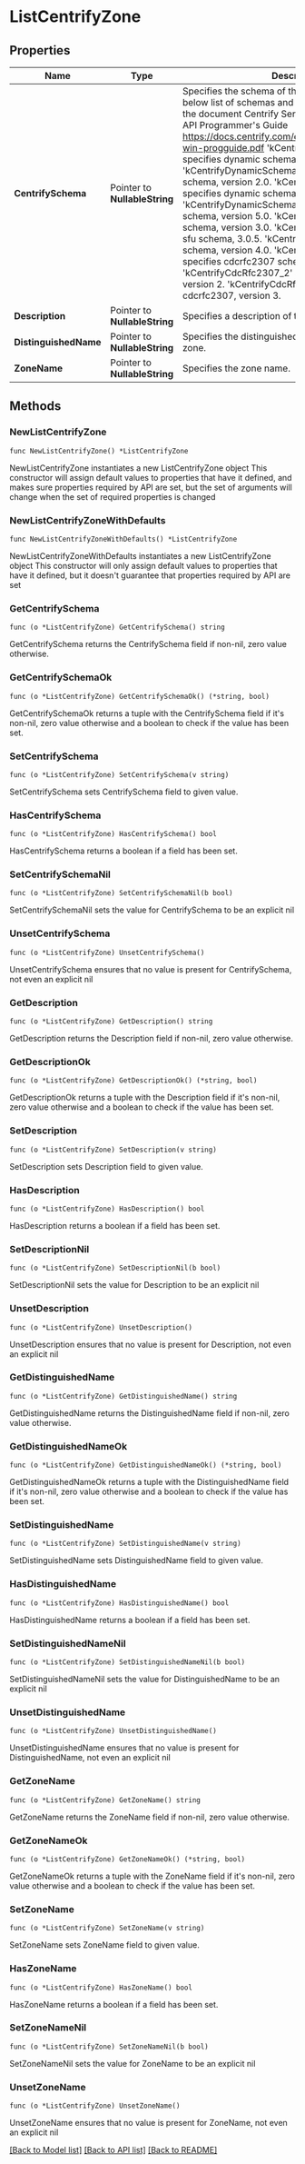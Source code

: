 # ListCentrifyZone

## Properties

Name | Type | Description | Notes
------------ | ------------- | ------------- | -------------
**CentrifySchema** | Pointer to **NullableString** | Specifies the schema of this Centrify zone. The below list of schemas and their values are taken from the document Centrify Server Suite 2016 Windows API Programmer&#39;s Guide https://docs.centrify.com/en/css/suite2016/centrify-win-progguide.pdf &#39;kCentrifyDynamicSchema_1_0&#39; specifies dynamic schema, version 1.0. &#39;kCentrifyDynamicSchema_2_0&#39; specifies dynamic schema, version 2.0. &#39;kCentrifyDynamicSchema_3_0&#39; specifies dynamic schema, version 3.0. &#39;kCentrifyDynamicSchema_5_0&#39; specifies dynamic schema, version 5.0. &#39;kCentrifySfu_3_0&#39; specifies sfu schema, version 3.0. &#39;kCentrifySfu_3_0_V5&#39; specifies sfu schema, 3.0.5. &#39;kCentrifySfu_4_0&#39; specifies sfu schema, version 4.0. &#39;kCentrifyCdcRfc2307&#39; specifies cdcrfc2307 schema. &#39;kCentrifyCdcRfc2307_2&#39; specifies cdcrfc2307, version 2. &#39;kCentrifyCdcRfc2307_3&#39; specifies cdcrfc2307, version 3. | [optional] 
**Description** | Pointer to **NullableString** | Specifies a description of the Centrify zone. | [optional] 
**DistinguishedName** | Pointer to **NullableString** | Specifies the distinguished name of the Centrify zone. | [optional] 
**ZoneName** | Pointer to **NullableString** | Specifies the zone name. | [optional] 

## Methods

### NewListCentrifyZone

`func NewListCentrifyZone() *ListCentrifyZone`

NewListCentrifyZone instantiates a new ListCentrifyZone object
This constructor will assign default values to properties that have it defined,
and makes sure properties required by API are set, but the set of arguments
will change when the set of required properties is changed

### NewListCentrifyZoneWithDefaults

`func NewListCentrifyZoneWithDefaults() *ListCentrifyZone`

NewListCentrifyZoneWithDefaults instantiates a new ListCentrifyZone object
This constructor will only assign default values to properties that have it defined,
but it doesn't guarantee that properties required by API are set

### GetCentrifySchema

`func (o *ListCentrifyZone) GetCentrifySchema() string`

GetCentrifySchema returns the CentrifySchema field if non-nil, zero value otherwise.

### GetCentrifySchemaOk

`func (o *ListCentrifyZone) GetCentrifySchemaOk() (*string, bool)`

GetCentrifySchemaOk returns a tuple with the CentrifySchema field if it's non-nil, zero value otherwise
and a boolean to check if the value has been set.

### SetCentrifySchema

`func (o *ListCentrifyZone) SetCentrifySchema(v string)`

SetCentrifySchema sets CentrifySchema field to given value.

### HasCentrifySchema

`func (o *ListCentrifyZone) HasCentrifySchema() bool`

HasCentrifySchema returns a boolean if a field has been set.

### SetCentrifySchemaNil

`func (o *ListCentrifyZone) SetCentrifySchemaNil(b bool)`

 SetCentrifySchemaNil sets the value for CentrifySchema to be an explicit nil

### UnsetCentrifySchema
`func (o *ListCentrifyZone) UnsetCentrifySchema()`

UnsetCentrifySchema ensures that no value is present for CentrifySchema, not even an explicit nil
### GetDescription

`func (o *ListCentrifyZone) GetDescription() string`

GetDescription returns the Description field if non-nil, zero value otherwise.

### GetDescriptionOk

`func (o *ListCentrifyZone) GetDescriptionOk() (*string, bool)`

GetDescriptionOk returns a tuple with the Description field if it's non-nil, zero value otherwise
and a boolean to check if the value has been set.

### SetDescription

`func (o *ListCentrifyZone) SetDescription(v string)`

SetDescription sets Description field to given value.

### HasDescription

`func (o *ListCentrifyZone) HasDescription() bool`

HasDescription returns a boolean if a field has been set.

### SetDescriptionNil

`func (o *ListCentrifyZone) SetDescriptionNil(b bool)`

 SetDescriptionNil sets the value for Description to be an explicit nil

### UnsetDescription
`func (o *ListCentrifyZone) UnsetDescription()`

UnsetDescription ensures that no value is present for Description, not even an explicit nil
### GetDistinguishedName

`func (o *ListCentrifyZone) GetDistinguishedName() string`

GetDistinguishedName returns the DistinguishedName field if non-nil, zero value otherwise.

### GetDistinguishedNameOk

`func (o *ListCentrifyZone) GetDistinguishedNameOk() (*string, bool)`

GetDistinguishedNameOk returns a tuple with the DistinguishedName field if it's non-nil, zero value otherwise
and a boolean to check if the value has been set.

### SetDistinguishedName

`func (o *ListCentrifyZone) SetDistinguishedName(v string)`

SetDistinguishedName sets DistinguishedName field to given value.

### HasDistinguishedName

`func (o *ListCentrifyZone) HasDistinguishedName() bool`

HasDistinguishedName returns a boolean if a field has been set.

### SetDistinguishedNameNil

`func (o *ListCentrifyZone) SetDistinguishedNameNil(b bool)`

 SetDistinguishedNameNil sets the value for DistinguishedName to be an explicit nil

### UnsetDistinguishedName
`func (o *ListCentrifyZone) UnsetDistinguishedName()`

UnsetDistinguishedName ensures that no value is present for DistinguishedName, not even an explicit nil
### GetZoneName

`func (o *ListCentrifyZone) GetZoneName() string`

GetZoneName returns the ZoneName field if non-nil, zero value otherwise.

### GetZoneNameOk

`func (o *ListCentrifyZone) GetZoneNameOk() (*string, bool)`

GetZoneNameOk returns a tuple with the ZoneName field if it's non-nil, zero value otherwise
and a boolean to check if the value has been set.

### SetZoneName

`func (o *ListCentrifyZone) SetZoneName(v string)`

SetZoneName sets ZoneName field to given value.

### HasZoneName

`func (o *ListCentrifyZone) HasZoneName() bool`

HasZoneName returns a boolean if a field has been set.

### SetZoneNameNil

`func (o *ListCentrifyZone) SetZoneNameNil(b bool)`

 SetZoneNameNil sets the value for ZoneName to be an explicit nil

### UnsetZoneName
`func (o *ListCentrifyZone) UnsetZoneName()`

UnsetZoneName ensures that no value is present for ZoneName, not even an explicit nil

[[Back to Model list]](../README.md#documentation-for-models) [[Back to API list]](../README.md#documentation-for-api-endpoints) [[Back to README]](../README.md)


